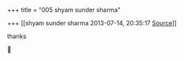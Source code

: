 +++
title = "005 shyam sunder sharma"

+++
[[shyam sunder sharma	2013-07-14, 20:35:17 [Source](https://groups.google.com/g/samskrita/c/piDstZ_CJHo)]]



thanks



